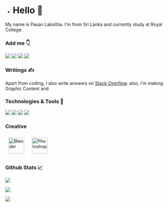 - # Hello 👋
My name is Pasan Laksitha. I'm from Sri Lanka and currently study at Royal College.

### Add me 👇
[![](https://img.shields.io/badge/Instagram-informational?style=flat&logo=instagram&logoColor=white&color=2bbc8a)](https://www.instagram.com/pasan.creation/)
[![](https://img.shields.io/badge/Twitter-informational?style=flat&logo=twitter&logoColor=white&color=2bbc8a)](https://twitter.com/PasanLaksitha)
[![](https://img.shields.io/badge/LinkedIn-informational?style=flat&logo=linkedin&logoColor=white&color=2bbc8a)](https://www.linkedin.com/in/pasanlaksitha/)
[![](https://img.shields.io/badge/Stack_Overflow-informational?style=flat&logo=stackoverflow&logoColor=white&color=2bbc8a)](https://stackoverflow.com/users/13679551/pasan-laksitha)


### Writings ✍
Apart from coding, I also write answers on [Stack Overflow](https://stackoverflow.com/users/13679551/pasan-laksitha).
also, i'm making Graphic Content and

### Technologies & Tools 🔧
![](https://img.shields.io/badge/OS-Linux-informational?style=flat&logo=linux&logoColor=white&color=2bbc8a)
![](https://img.shields.io/badge/OS-Windows-informational?style=flat&logo=windows&logoColor=white&color=2bbc8a)
![](https://img.shields.io/badge/Editor-PyCharm-informational?style=flat&logo=pycharm&logoColor=white&color=2bbc8a)
![](https://img.shields.io/badge/Code-Python-informational?style=flat&logo=python&logoColor=white&color=2bbc8a)

### Creative   
<img style="margin: 10px" src="https://profilinator.rishav.dev/skills-assets/blender_community_badge_white.svg" alt="Blender" height="50" />  
<img style="margin: 10px" src="https://profilinator.rishav.dev/skills-assets/photoshop-plain.svg" alt="Photoshop" height="50" />  



### Github Stats 📈
[![](https://github-readme-stats.vercel.app/api?username=Pasan&show_icons=true&line_height=27&count_private=true&title_color=ffffff&text_color=c9cacc&icon_color=2bbc8a&bg_color=1d1f21&border_radius=25)](https://github.com/Pasanlaksitha/Arduino-Bluetooth-Detonator)

[![](https://github-readme-stats.vercel.app/api/top-langs/?username=Pasan&title_color=ffffff&text_color=c9cacc&icon_color=2bbc8a&bg_color=1d1f21&langs_count=3&border_radius=25)](https://github.com/Pasanlaksitha/Arduino-Bluetooth-Detonator)

[![](https://github-readme-stats.vercel.app/api/pin/?username=Pasan&repo=Arduino-Bluetooth-Detonator&title_color=ffffff&text_color=c9cacc&icon_color=2bbc8a&bg_color=1d1f21&border_radius=25)](https://github.com/Pasanlaksitha/Arduino-Bluetooth-Detonator)
